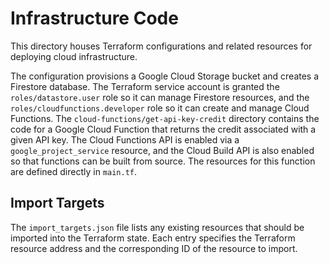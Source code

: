 # Infrastructure Code

This directory houses Terraform configurations and related resources for deploying cloud infrastructure.

The configuration provisions a Google Cloud Storage bucket and creates a
Firestore database. The Terraform service account is granted the
`roles/datastore.user` role so it can manage Firestore resources, and the
`roles/cloudfunctions.developer` role so it can create and manage Cloud
Functions. The `cloud-functions/get-api-key-credit` directory contains the code
for a Google Cloud Function that returns the credit associated with a given API
key. The
Cloud Functions API is enabled via a `google_project_service` resource, and the
Cloud Build API is also enabled so that functions can be built from source. The
resources for this function are defined directly in `main.tf`.

## Import Targets

The `import_targets.json` file lists any existing resources that should be
imported into the Terraform state. Each entry specifies the Terraform resource
address and the corresponding ID of the resource to import.
